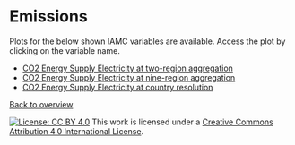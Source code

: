 # Emissions
Plots for the below shown IAMC variables are available. Access the plot by clicking on the variable name.
* [CO2 Energy Supply Electricity at two-region aggregation](https://hauhe.github.io/ESMsxIAMs_figs/figs_html/Emissions_CO2_Energy_Supply_Electricity-Two-Regions.html)
* [CO2 Energy Supply Electricity at nine-region aggregation](https://hauhe.github.io/ESMsxIAMs_figs/figs_html/Emissions_CO2_Energy_Supply_Electricity-Nine-Regions.html)
* [CO2 Energy Supply Electricity at country resolution](https://hauhe.github.io/ESMsxIAMs_figs/figs_html/Emissions_CO2_Energy_Supply_Electricity-Countries.html)

[Back to overview](index.md)


[![License: CC BY 4.0](https://licensebuttons.net/l/by/4.0/80x15.png)](https://creativecommons.org/licenses/by/4.0/)
This work is licensed under a [Creative Commons Attribution 4.0 International License](http://creativecommons.org/licenses/by/4.0/).